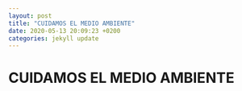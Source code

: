 ```yaml
---
layout: post
title: "CUIDAMOS EL MEDIO AMBIENTE"
date: 2020-05-13 20:09:23 +0200
categories: jekyll update
---
```


# CUIDAMOS EL MEDIO AMBIENTE
